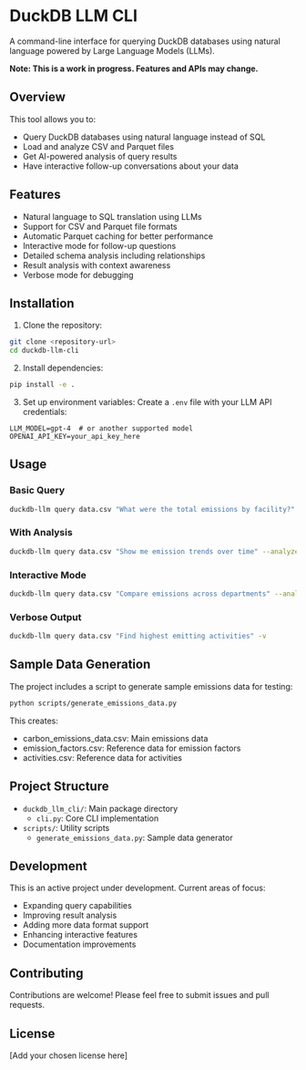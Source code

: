 # DuckDB LLM CLI

A command-line interface for querying DuckDB databases using natural language powered by Large Language Models (LLMs).

**Note: This is a work in progress. Features and APIs may change.**

## Overview

This tool allows you to:
- Query DuckDB databases using natural language instead of SQL
- Load and analyze CSV and Parquet files
- Get AI-powered analysis of query results
- Have interactive follow-up conversations about your data

## Features

- Natural language to SQL translation using LLMs
- Support for CSV and Parquet file formats
- Automatic Parquet caching for better performance
- Interactive mode for follow-up questions
- Detailed schema analysis including relationships
- Result analysis with context awareness
- Verbose mode for debugging

## Installation

1. Clone the repository:
```bash
git clone <repository-url>
cd duckdb-llm-cli
```

2. Install dependencies:
```bash
pip install -e .
```

3. Set up environment variables:
Create a `.env` file with your LLM API credentials:
```
LLM_MODEL=gpt-4  # or another supported model
OPENAI_API_KEY=your_api_key_here
```

## Usage

### Basic Query
```bash
duckdb-llm query data.csv "What were the total emissions by facility?"
```

### With Analysis
```bash
duckdb-llm query data.csv "Show me emission trends over time" --analyze
```

### Interactive Mode
```bash
duckdb-llm query data.csv "Compare emissions across departments" --analyze --interactive
```

### Verbose Output
```bash
duckdb-llm query data.csv "Find highest emitting activities" -v
```

## Sample Data Generation

The project includes a script to generate sample emissions data for testing:

```bash
python scripts/generate_emissions_data.py
```

This creates:
- carbon_emissions_data.csv: Main emissions data
- emission_factors.csv: Reference data for emission factors
- activities.csv: Reference data for activities

## Project Structure

- `duckdb_llm_cli/`: Main package directory
  - `cli.py`: Core CLI implementation
- `scripts/`: Utility scripts
  - `generate_emissions_data.py`: Sample data generator

## Development

This is an active project under development. Current areas of focus:

- Expanding query capabilities
- Improving result analysis
- Adding more data format support
- Enhancing interactive features
- Documentation improvements

## Contributing

Contributions are welcome! Please feel free to submit issues and pull requests.

## License

[Add your chosen license here]
